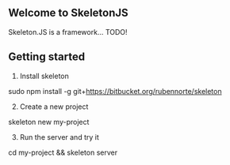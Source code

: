 Welcome to SkeletonJS
---------------------

Skeleton.JS is a framework... TODO!

Getting started
---------------

1. Install skeleton

sudo npm install -g git+https://bitbucket.org/rubennorte/skeleton

2. Create a new project

skeleton new my-project

3. Run the server and try it

cd my-project && skeleton server
